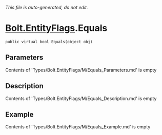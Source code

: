 *This file is auto-generated, do not edit.*

# [Bolt.EntityFlags](Types/Bolt.EntityFlags.md).Equals
`public virtual bool Equals(object obj)`
## Parameters
Contents of 'Types/Bolt.EntityFlags/M/Equals_Parameters.md' is empty
## Description
Contents of 'Types/Bolt.EntityFlags/M/Equals_Description.md' is empty
## Example
Contents of 'Types/Bolt.EntityFlags/M/Equals_Example.md' is empty
